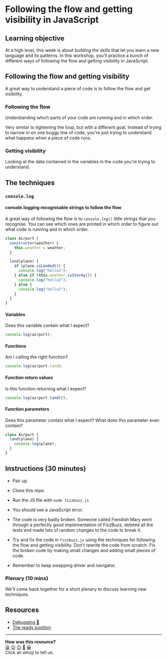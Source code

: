 # Following the flow and getting visibility in JavaScript

## Learning objective

At a high level, this week is about building the skills that let you learn a new language and its patterns. In this workshop, you'll practice a bunch of different ways of following the flow and getting visibility in JavaScript.

## Following the flow and getting visibility

A great way to understand a piece of code is to follow the flow and get visibility.

### Following the flow

Understanding which parts of your code are running and in which order.

Very similar to tightening the loop, but with a different goal. Instead of trying to narrow in on one buggy line of code, you're just trying to understand what happens when a piece of code runs.

### Getting visibility

Looking at the data contained in the variables in the code you're trying to understand.

## The techniques

### `console.log`

#### console.logging recognisable strings to follow the flow

A great way of following the flow is to `console.log()` little strings that you recognise. You can see which ones are printed in which order to figure out what code is running and in which order.

```javascript
class Airport {
  constructor(weather) {
    this.weather = weather;
  }

  land(plane) {
    if (plane.isLanded()) {
      console.log("hello1");
    } else if (this.weather.isStormy()) {
      console.log("hello2");
    } else {
      console.log("hello3");
    }
  }
}
```

#### Variables

Does this variable contain what I expect?

```javascript
console.log(airport);
```

#### Functions

Am I calling the right function?

```javascript
console.log(airport.land);
```

#### Function return values

Is this function returning what I expect?

```javascript
console.log(airport.land());
```

#### Function parameters

Does this parameter contain what I expect? What does this parameter even contain?

```javascript
class Airport {
  land(plane) {
    console.log(plane);
  }
}
```

## Instructions (30 minutes)

- Pair up.

- Clone this repo.

- Run the JS file with `node fizzbuzz.js`

- You should see a JavaScript error.

- The code is very badly broken. Someone called Fiendish Mary went through a perfectly good implementation of FizzBuzz, deleted all the tests and made lots of random changes to the code to break it.

- Try and fix the code in `fizzbuzz.js` using the techniques for following the flow and getting visibility. Don't rewrite the code from scratch. Fix the broken code by making small changes and adding small pieces of code.

- Remember to keep swapping driver and navigator.

### Plenary (10 mins)

We'll come back together for a short plenary to discuss learning new techniques.

## Resources

- [Debugging :pill:](https://github.com/makersacademy/course/blob/main/pills/debugging.md)
- [The ready position](http://sjmog.github.io/posts/491_learning_to_learn_1/)


<!-- BEGIN GENERATED SECTION DO NOT EDIT -->

---

**How was this resource?**  
[😫](https://airtable.com/shrUJ3t7KLMqVRFKR?prefill_Repository=makersacademy/javascript-fundamentals&prefill_File=workshops/debugging/README.md&prefill_Sentiment=😫) [😕](https://airtable.com/shrUJ3t7KLMqVRFKR?prefill_Repository=makersacademy/javascript-fundamentals&prefill_File=workshops/debugging/README.md&prefill_Sentiment=😕) [😐](https://airtable.com/shrUJ3t7KLMqVRFKR?prefill_Repository=makersacademy/javascript-fundamentals&prefill_File=workshops/debugging/README.md&prefill_Sentiment=😐) [🙂](https://airtable.com/shrUJ3t7KLMqVRFKR?prefill_Repository=makersacademy/javascript-fundamentals&prefill_File=workshops/debugging/README.md&prefill_Sentiment=🙂) [😀](https://airtable.com/shrUJ3t7KLMqVRFKR?prefill_Repository=makersacademy/javascript-fundamentals&prefill_File=workshops/debugging/README.md&prefill_Sentiment=😀)  
Click an emoji to tell us.

<!-- END GENERATED SECTION DO NOT EDIT -->

